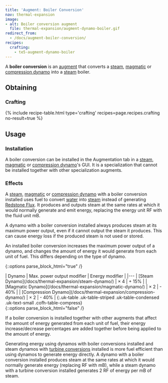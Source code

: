 ```yaml
---
title: 'Augment: Boiler Conversion'
nav: thermal-expansion
image:
- alt: Boiler conversion augment
  file: thermal-expansion/augment-dynamo-boiler.gif
redirect_from:
  - /docs/augment-boiler-conversion/
recipes:
  crafting:
    - te5-augment-dynamo-boiler
---
```


A **boiler conversion** is an [augment](/docs/thermal-expansion/augments/) that converts a
[steam](/docs/thermal-expansion/steam-dynamo/), [magmatic](/docs/thermal-expansion/magmatic-dynamo/) or [compression
dynamo](/docs/thermal-expansion/compression-dynamo/) into a [steam](/docs/thermal-foundation/steam/) boiler.


Obtaining
---------

### Crafting
{% include recipe-table.html type='crafting' recipes=page.recipes.crafting no-result=true %}


Usage
-----

### Installation
A boiler conversion can be installed in the Augmentation tab in a
[steam](/docs/thermal-expansion/steam-dynamo/), [magmatic](/docs/thermal-expansion/magmatic-dynamo/) or [compression
dynamo](/docs/thermal-expansion/compression-dynamo/)'s GUI. It is a specialization that cannot be
installed together with other specialization augments.

### Effects
A [steam](/docs/thermal-expansion/steam-dynamo/), [magmatic](/docs/thermal-expansion/magmatic-dynamo/) or
[compression dynamo](/docs/thermal-expansion/compression-dynamo/) with a boiler conversion
installed uses fuel to convert [water](https://minecraft.gamepedia.com/Water)
into [steam](/docs/thermal-foundation/steam/) instead of generating [Redstone
Flux](/docs/redstone-flux/). It produces and outputs steam at the same rates at
which it would normally generate and emit energy, replacing the energy unit RF
with the fluid unit mB.

A dynamo with a boiler conversion installed always produces steam at its maximum
power output, even if it cannot output the steam it produces. This can cause
energy loss if the produced steam is not used or stored.

An installed boiler conversion increases the maximum power output of a dynamo,
and changes the amount of energy it would generate from each unit of fuel. This
differs depending on the type of dynamo.

{::options parse_block_html="true" /}
<div class="uk-overflow-container">
| Dynamo | Max. power output modifier | Energy modifier |
|---
| [Steam Dynamo](/docs/thermal-expansion/steam-dynamo/) | × 4 | + 15% |
| [Magmatic Dynamo](/docs/thermal-expansion/magmatic-dynamo/) | × 2 | - 40% |
| [Compression Dynamo](/docs/thermal-expansion/compression-dynamo/) | × 2 | - 40% |
{:.uk-table .uk-table-striped .uk-table-condensed .uk-text-small .cofh-table-compress}
</div>
{::options parse_block_html="false" /}

If a boiler conversion is installed together with other augments that affect the
amount of energy generated from each unit of fuel, their energy
increase/decrease percentages are added together before being applied to the
amount of energy.

Generating energy using dynamos with boiler conversions installed and steam
dynamos with [turbine conversions](/docs/thermal-expansion/augment-turbine-conversion/) installed
is more fuel efficient than using dynamos to generate energy directly. A dynamo
with a boiler conversion installed produces steam at the same rates at which it
would normally generate energy (replacing RF with mB), while a steam dynamo with
a turbine conversion installed generates 2 RF of energy per mB of steam.
